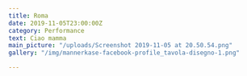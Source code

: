 ```yaml
---
title: Roma
date: 2019-11-05T23:00:00Z
category: Performance
text: Ciao mamma
main_picture: "/uploads/Screenshot 2019-11-05 at 20.50.54.png"
gallery: "/img/mannerkase-facebook-profile_tavola-disegno-1.png"

---
```

